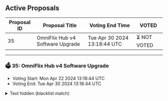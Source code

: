 ## Active Proposals

| Proposal ID | Proposal Title | Voting End Time | VOTED |
|-------------|----------------|-----------------|-------|
| 35 | OmniFlix Hub v4 Software Upgrade | Tue Apr 30 2024 13:18:44 UTC | ⏳ NOT VOTED |

---

### 🗳 35: OmniFlix Hub v4 Software Upgrade
- Voting Start: Mon Apr 22 2024 13:18:44 UTC
- Voting End: Tue Apr 30 2024 13:18:44 UTC

<details>
<summary>Text hidden (blacklist match)</summary>
 
</details>
